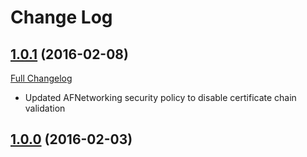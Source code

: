 # Change Log

## [1.0.1](https://github.com/raumfeld/RFFeatureToggle/tree/1.0.1) (2016-02-08)
[Full Changelog](https://github.com/raumfeld/RFFeatureToggle/compare/1.0.0...1.0.1)

* Updated AFNetworking security policy to disable certificate chain validation

## [1.0.0](https://github.com/raumfeld/RFFeatureToggle/tree/1.0.0) (2016-02-03)

